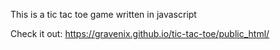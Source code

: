 This is a tic tac toe game written in javascript

Check it out: https://gravenix.github.io/tic-tac-toe/public_html/

